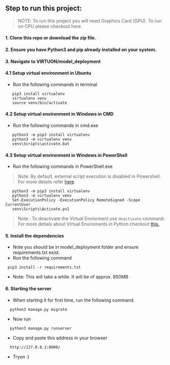 ## Step to run this project:

> NOTE: To run this project you will need Graphics Card (GPU).
> To run on CPU please checkout here.

#### 1. Clone this repo or download the zip file.
#### 2. Ensure you have Python3 and pip already installed on your system.
#### 3. Navigate to VIRTUON/model_deployment
#### 4.1 Setup virtual environment in Ubuntu
 - Run the following commands in terminal
 ```
    pip3 install virtualenv 
    virtualenv venv
    source venv/bin/activate
 ```
 
#### 4.2 Setup virtual environment in Windows in CMD
 - Run the following commands in cmd.exe
 ```
    python3 -m pip3 install virtualenv
    python3 -m virtualenv venv
    venv\Scripts\activate.bat
 ```
 
 #### 4.3 Setup virtual environment in Windows in PowerShell
  - Run the following commands in PowerShell.exe
 > Note: By default, external script execution is disabled in Powershell.</br> For more details refer [here](https://docs.microsoft.com/en-us/powershell/module/microsoft.powershell.core/about/about_execution_policies?view=powershell-7.1).

 ```
    python3 -m pip3 install virtualenv 
    python3 -m virtualenv venv
    Set-ExecutionPolicy -ExecutionPolicy RemoteSigned -Scope CurrentUser
    venv\Scripts\Activate.ps1
 ```
 > Note : To deactivate the Virtual Enviorment use `deactivate` command.</br>
 For more detials about Virtual Enviroments in Python checkout [this.](https://docs.python.org/3/library/venv.html)
 
#### 5. Install the dependencies
 - Note you should be in model_deployment folder and ensure requirements.txt exist.
 - Run the following command
 ``` 
  pip3 install -r requirements.txt
 ```
 - Note: This will take a while. It will be of approx. 850MB

#### 6. Starting the server
 - When starting it for first time, run the following command.
```
  python3 manage.py migrate
```
 - Now run
```
  python3 manage.py runserver
```
 - Copy and paste this address in your browser
```
  http://127.0.0.1:8000/
``` 
 - Tryon :)
   
